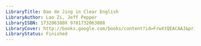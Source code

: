 ```yaml
---
LibraryTitle: Dao de Jing in Clear English
LibraryAuthor: Lao Zi, Jeff Pepper
LibraryISBN: 173206380X 9781732063808
LibraryCover: http://books.google.com/books/content?id=FrwXtQEACAAJ&printsec=frontcover&img=1&zoom=1&source=gbs_api
LibraryStatus: Finished
---
```

